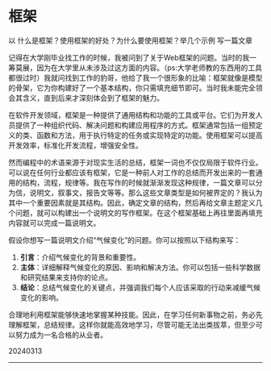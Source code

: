 # 框架

以 什么是框架？使用框架的好处？为什么要使用框架？举几个示例 写一篇文章

​      记得在大学刚毕业找工作的时候，我被问到了关于Web框架的问题。当时的我一筹莫展，因为在大学里从未涉及过这方面的内容。（ps:大学老师教的东西用的工具都很过时）我就问找到工作的豹哥，他给了我一个很形象的比喻：框架就像是模型的骨架，它为你构建好了一个基本结构，你只需填充细节即可。当时我未能完全领会其含义，直到后来才深刻体会到了框架的魅力。

​      在软件开发领域，框架是一种提供了通用结构和功能的工具或平台。它们为开发人员提供了一种组织代码、解决问题和构建应用程序的方式。框架通常包括一组预定义的类、函数和方法，用于执行特定的任务或实现特定的功能。使用框架可以提高开发效率，标准化开发流程，增强安全性。

​      然而编程中的术语来源于对现实生活的总结，框架一词也不仅仅局限于软件行业。可以说在任何行业都应该有框架，它是一种前人对工作的总结而开发出来的一套通用的结构，流程，规律等。我在写作的时候就渐渐发现这种规律，一篇文章可以分为信，说明文，叙事文，报告文等等。那么这些文章类型是如何被界定的？我认为其中一个重要因素就是其结构。因此，确定文章的结构，然后再给文章主题定义几个问题，就可以构建出一个说明文的写作框架。在这个框架基础上再往里面再填充内容就可以完成一篇说明文。

假设你想写一篇说明文介绍“气候变化”的问题。你可以按照以下结构来写：

1. **引言**：介绍气候变化的背景和重要性。
2. **主体**：详细解释气候变化的原因、影响和解决方法。你可以包括一些科学数据和研究结果来支持你的论点。
3. **结论**：总结气候变化的关键点，并强调我们每个人应该采取的行动来减缓气候变化的影响。

​    合理地利用框架能够快速地掌握某种技能。因此，在学习任何新事物之前，务必先理解框架，总结规律。这样你就能高效地学习，尽管可能无法出类拔萃，但至少可以努力成为一名合格的从业者。

20240313

---

